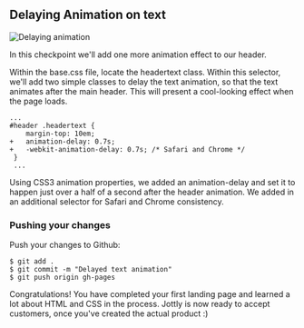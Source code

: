 ## Delaying Animation on text

![Delaying animation](http://cl.ly/WGkV/jottly-animate2.gif)

In this checkpoint we'll add one more animation effect to our header.

Within the base.css file, locate the headertext class. Within this selector, we'll add two simple classes to delay the text animation, so that the text animates after the main header. This will present a cool-looking effect when the page loads.

```css(stylesheets/base.css)
...
#header .headertext {
	margin-top: 10em;
+	animation-delay: 0.7s;
+	-webkit-animation-delay: 0.7s; /* Safari and Chrome */
 }
 ...
```

Using CSS3 animation properties, we added an animation-delay and set it to happen just over a half of a second after the header animation. We added in an additional selector for Safari and Chrome consistency.

### Pushing your changes

Push your changes to Github:

```bash(Terminal)
$ git add .
$ git commit -m "Delayed text animation"
$ git push origin gh-pages
```

Congratulations! You have completed your first landing page and learned a lot about HTML and CSS in the process. Jottly is now ready to accept customers, once you've created the actual product :)
